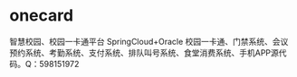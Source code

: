 # onecard
智慧校园、校园一卡通平台
SpringCloud+Oracle
校园一卡通、门禁系统、会议预约系统、考勤系统、支付系统、排队叫号系统、食堂消费系统、手机APP源代码。Q：598151972
